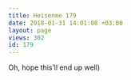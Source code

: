 ```yaml
---
title: Heisenme 179
date: 2018-01-31 14:01:08 +03:00
layout: page
views: 302
id: 179
---
```


Oh, hope this’ll end up well)


